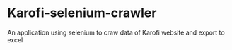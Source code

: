 # Karofi-selenium-crawler
An application using selenium to craw data of Karofi website and export to excel
